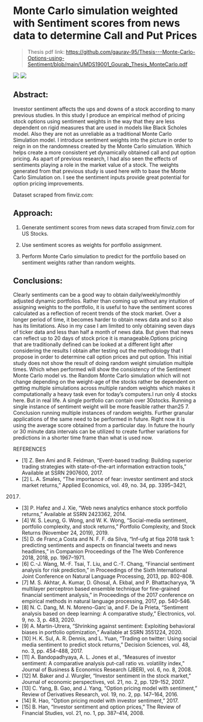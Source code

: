 # Monte Carlo simulation weighted with Sentiment scores from news data to determine Call and Put Prices

> Thesis pdf link: https://github.com/gaurav-95/Thesis---Monte-Carlo-Options-using-Sentiment/blob/main/UMDS19001_Gourab_Thesis_MonteCarlo.pdf
 
<img src="https://github.com/gaurav-95/Thesis---Monte-Carlo-Options-using-Sentiment/blob/main/Images/mcsent.png"> 

<img src="https://github.com/gaurav-95/Thesis---Monte-Carlo-Options-using-Sentiment/blob/main/Images/scape.png"> 

## Abstract:
Investor sentiment affects the ups and downs of a
stock according to many previous studies. In this study I produce
an empirical method of pricing stock options using sentiment
weights in the way that they are less dependent on rigid measures
that are used in models like Black Scholes model. Also they are
not as unreliable as a traditional Monte Carlo Simulation model.
I introduce sentiment weights into the picture in order to reign
in on the randomness created by the Monte Carlo simulation.
Which helps create a more consistent yet dynamically obtained
call and put option pricing. As apart of previous research, I had
also seen the effects of sentiments playing a role in the market
value of a stock. The weights generated from that previous study
is used here with to base the Monte Carlo Simulation on. I see
the sentiment inputs provide great potential for option pricing
improvements.

Dataset scraped from finviz.com:

## Approach:

1. Generate sentiment scores from news data scraped from finviz.com for US Stocks.

2.  Use sentiment scores as weights for portfolio assignment.

3. Perform Monte Carlo simulation to predict for the portfolio based on sentiment weights rather than random weights.

## Conclusions:

Clearly sentiments can be a good way to obtain
daily/weekly/monthly adjusted dynamic portfolios. Rather
than coming up without any intuition of assigning weights
to the portfolio, it is useful to have the sentiment scores
calculated as a reflection of recent trends of the stock market.
Over a longer period of time, it becomes harder to obtain news
data and so it also has its limitations. Also in my case I am
limited to only obtaining seven days of ticker data and less than
half a month of news data. But given that news can reflect up
to 20 days of stock price it is manageable.Options pricing that
are traditionally defined can be looked at a different light after
considering the results I obtain after testing out the methodology
that I propose in order to determine call option prices
and put option. This initial study does not show the result of
doing random weight simulation multiple times. Which when
performed will show the consistency of the Sentiment Monte
Carlo model vs. the Random Monte Carlo simulation which
will not change depending on the weight-age of the stocks
rather be dependent on getting multiple simulations across
multiple random weights which makes it computationally a
heavy task even for today’s computers.I run only 4 stocks here.
But in real life. A single portfolio can contain over 30stocks.
Running a single instance of sentiment weight will be more
feasible rather than25 7. Conclusion running multiple instances
of random weights. Further granular applications of the same
need to be performed in future. Right now it is using the
average score obtained from a particular day. In future the
hourly or 30 minute data intervals can be utilized to create
further variations for predictions in a shorter time frame than
what is used now.


REFERENCES

- [1] Z. Ben Ami and R. Feldman, “Event-based trading: Building superior
trading strategies with state-of-the-art information extraction tools,”
Available at SSRN 2907600, 2017.
- [2] L. A. Smales, “The importance of fear: investor sentiment and stock
market returns,” Applied Economics, vol. 49, no. 34, pp. 3395–3421,
2017.
- [3] P. Hafez and J. Xie, “Web news analytics enhance stock portfolio
returns,” Available at SSRN 2423362, 2014.
- [4] W. S. Leung, G. Wong, and W. K. Wong, “Social-media sentiment,
portfolio complexity, and stock returns,” Portfolio Complexity, and Stock
Returns (November 24, 2019), 2019.
- [5] D. de Franc¸a Costa and N. F. F. da Silva, “Inf-ufg at fiqa 2018 task
1: predicting sentiments and aspects on financial tweets and news
headlines,” in Companion Proceedings of the The Web Conference 2018,
2018, pp. 1967–1971.
- [6] C.-J. Wang, M.-F. Tsai, T. Liu, and C.-T. Chang, “Financial sentiment
analysis for risk prediction,” in Proceedings of the Sixth International
Joint Conference on Natural Language Processing, 2013, pp. 802–808.
- [7] M. S. Akhtar, A. Kumar, D. Ghosal, A. Ekbal, and P. Bhattacharyya,
“A multilayer perceptron based ensemble technique for fine-grained
financial sentiment analysis,” in Proceedings of the 2017 conference on
empirical methods in natural language processing, 2017, pp. 540–546.
- [8] N. C. Dang, M. N. Moreno-Garc´ıa, and F. De la Prieta, “Sentiment
analysis based on deep learning: A comparative study,” Electronics,
vol. 9, no. 3, p. 483, 2020.
- [9] A. Martin-Utrera, “Shrinking against sentiment: Exploiting behavioral
biases in portfolio optimization,” Available at SSRN 3551224, 2020.
- [10] H. K. Sul, A. R. Dennis, and L. Yuan, “Trading on twitter: Using social
media sentiment to predict stock returns,” Decision Sciences, vol. 48,
no. 3, pp. 454–488, 2017.
- [11] A. Bandopadhyaya, A. L. Jones et al., “Measures of investor sentiment:
A comparative analysis put-call ratio vs. volatility index,” Journal of
Business & Economics Research (JBER), vol. 6, no. 8, 2008.
- [12] M. Baker and J. Wurgler, “Investor sentiment in the stock market,”
Journal of economic perspectives, vol. 21, no. 2, pp. 129–152, 2007.
- [13] C. Yang, B. Gao, and J. Yang, “Option pricing model with sentiment,”
Review of Derivatives Research, vol. 19, no. 2, pp. 147–164, 2016.
- [14] R. Hao, “Option pricing model with investor sentiment,” 2017.
- [15] B. Han, “Investor sentiment and option prices,” The Review of Financial
Studies, vol. 21, no. 1, pp. 387–414, 2008.
